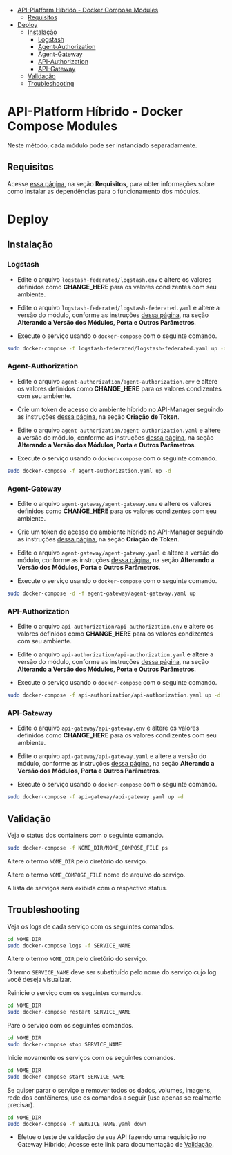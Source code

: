 <!-- TOC -->

- [API-Platform Híbrido - Docker Compose Modules](#api-platform-híbrido---docker-compose-modules)
	- [Requisitos](#requisitos)
- [Deploy](#deploy)
	- [Instalação](#instalação)
		- [Logstash](#logstash)
		- [Agent-Authorization](#agent-authorization)
		- [Agent-Gateway](#agent-gateway)
		- [API-Authorization](#api-authorization)
		- [API-Gateway](#api-gateway)
	- [Validação](#validação)
	- [Troubleshooting](#troubleshooting)

<!-- TOC -->

# API-Platform Híbrido - Docker Compose Modules

Neste método, cada módulo pode ser instanciado separadamente.

## Requisitos

Acesse [essa página](../README.md), na seção **Requisitos**, para obter informações sobre como instalar as dependências para o funcionamento dos módulos.

# Deploy

## Instalação

### Logstash

* Edite o arquivo ``logstash-federated/logstash.env`` e altere os valores definidos como **CHANGE_HERE** para os valores condizentes com seu ambiente.

* Edite o arquivo ``logstash-federated/logstash-federated.yaml`` e altere a versão do módulo, conforme as instruções [dessa página](../README.md), na seção **Alterando a Versão dos Módulos, Porta e Outros Parâmetros**.

* Execute o serviço usando o ``docker-compose`` com o seguinte comando.

```bash
sudo docker-compose -f logstash-federated/logstash-federated.yaml up -d
```

### Agent-Authorization

* Edite o arquivo ``agent-authorization/agent-authorization.env`` e altere os valores definidos como **CHANGE_HERE** para os valores condizentes com seu ambiente.

* Crie um token de acesso do ambiente híbrido no API-Manager seguindo as instruções [dessa página](../README.md), na seção **Criação de Token**.

* Edite o arquivo ``agent-authorization/agent-authorization.yaml`` e altere a versão do módulo, conforme as instruções [dessa página](../README.md), na seção **Alterando a Versão dos Módulos, Porta e Outros Parâmetros**.

* Execute o serviço usando o ``docker-compose`` com o seguinte comando.

```bash
sudo docker-compose -f agent-authorization.yaml up -d
```

### Agent-Gateway

* Edite o arquivo ``agent-gateway/agent-gateway.env`` e altere os valores definidos como **CHANGE_HERE** para os valores condizentes com seu ambiente.

* Crie um token de acesso do ambiente híbrido no API-Manager seguindo as instruções [dessa página](../README.md), na seção **Criação de Token**.

* Edite o arquivo ``agent-gateway/agent-gateway.yaml`` e altere a versão do módulo, conforme as instruções [dessa página](../README.md), na seção **Alterando a Versão dos Módulos, Porta e Outros Parâmetros**.

* Execute o serviço usando o ``docker-compose`` com o seguinte comando.

```bash
sudo docker-compose -d -f agent-gateway/agent-gateway.yaml up
```

### API-Authorization

* Edite o arquivo ``api-authorization/api-authorization.env`` e altere os valores definidos como **CHANGE_HERE** para os valores condizentes com seu ambiente.

* Edite o arquivo ``api-authorization/api-authorization.yaml`` e altere a versão do módulo, conforme as instruções [dessa página](../README.md), na seção **Alterando a Versão dos Módulos, Porta e Outros Parâmetros**.

* Execute o serviço usando o ``docker-compose`` com o seguinte comando.

```bash
sudo docker-compose -f api-authorization/api-authorization.yaml up -d
```

### API-Gateway

* Edite o arquivo ``api-gateway/api-gateway.env`` e altere os valores definidos como **CHANGE_HERE** para os valores condizentes com seu ambiente.

* Edite o arquivo ``api-gateway/api-gateway.yaml`` e altere a versão do módulo, conforme as instruções [dessa página](../README.md), na seção **Alterando a Versão dos Módulos, Porta e Outros Parâmetros**.

* Execute o serviço usando o ``docker-compose`` com o seguinte comando.

```bash
sudo docker-compose -f api-gateway/api-gateway.yaml up -d
```

## Validação

Veja o status dos containers com o seguinte comando.

```bash
sudo docker-compose -f NOME_DIR/NOME_COMPOSE_FILE ps
```

Altere o termo ``NOME_DIR`` pelo diretório do serviço.

Altere o termo ``NOME_COMPOSE_FILE`` nome do arquivo do serviço.

A lista de serviços será exibida com o respectivo status.

## Troubleshooting

Veja os logs de cada serviço com os seguintes comandos.

```bash
cd NOME_DIR
sudo docker-compose logs -f SERVICE_NAME
```

Altere o termo ``NOME_DIR`` pelo diretório do serviço.

O termo ``SERVICE_NAME`` deve ser substituído pelo nome do serviço cujo log você deseja visualizar.

Reinicie o serviço com os seguintes comandos.

```bash
cd NOME_DIR
sudo docker-compose restart SERVICE_NAME
```

Pare o serviço com os seguintes comandos.

```bash
cd NOME_DIR
sudo docker-compose stop SERVICE_NAME
```

Inicie novamente os serviços com os seguintes comandos.

```bash
cd NOME_DIR
sudo docker-compose start SERVICE_NAME
```

Se quiser parar o serviço e remover todos os dados, volumes, imagens, rede dos contêineres, use os comandos a seguir (use apenas se realmente precisar).

```bash
cd NOME_DIR
sudo docker-compose -f SERVICE_NAME.yaml down
```
* Efetue o teste de validação de sua API fazendo uma requisição no Gateway Híbrido; Acesse este link para documentação de [Validação](../validation/README_pt.md).
